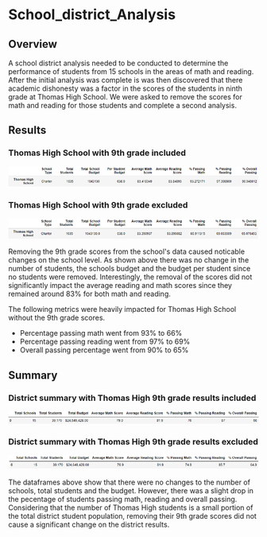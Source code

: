 # School_district_Analysis
## Overview
A school district analysis needed to be conducted to determine the performance of students from 15 schools in the areas of math and reading. After the initial analysis was complete is was then discovered that there academic dishonesty was a factor in the scores of the students in ninth grade at Thomas High School. We were asked to remove the scores for math and reading for those students and complete a second analysis. 

## Results

### Thomas High School with 9th grade included
![thomas_high_df_before_changes](Resources/thomas_high_df_before_changes.png)


### Thomas High School with 9th grade excluded
![thomas_high_df_after_changes](Resources/thomas_high_df_after_changes.png)

Removing the 9th grade scores from the school's data caused noticable changes on the school level. As shown above there was no change in the number of students, the schools budget and the budget per student since no students were removed. Interestingly, the removal of the scores did not significantly impact the average reading and math scores since they remained around 83% for both math and reading. 

The following metrics were heavily impacted for Thomas High School without the 9th grade scores. 
  * Percentage passing math went from 93% to 66%
  * Percentage passing reading went from 97% to 69%
  * Overall passing percentage went from 90% to 65%

## Summary

### District summary with Thomas High 9th grade results included
![district_summary_df_before_changes](Resources/district_summary_df_before_changes.png)

### District summary with Thomas High 9th grade results excluded
![district_summary_df](Resources/district_summary_df.png)

The dataframes above show that there were no changes to the number of schools, total students and the budget. However, there was a slight drop in the pecentage of students passing math, reading and overall passing. Considering that the number of Thomas High students is a small portion of the total district student population, removing their 9th grade scores did not cause a significant change on the district results. 
